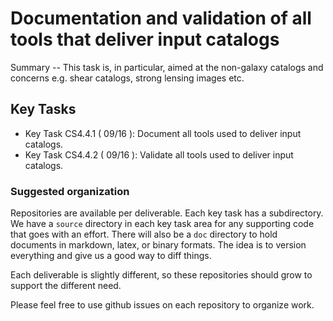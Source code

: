 #  Documentation and validation of all tools that deliver input catalogs

Summary -- This task is, in particular, aimed at the non-galaxy catalogs and concerns e.g. shear
catalogs, strong lensing images etc.

## Key Tasks
* Key Task CS4.4.1 ( 09/16 ): Document all tools used to deliver input catalogs.
* Key Task CS4.4.2 ( 09/16 ): Validate all tools used to deliver input catalogs.

### Suggested organization
Repositories are available per deliverable.  Each key task has a subdirectory.
We have a `source` directory in each key task area for any supporting
code that goes with an effort.  There will also be a `doc` directory to hold documents in markdown,
latex, or binary formats.  The idea is to version everything and give us a good way to diff things.

Each deliverable is slightly different, so these repositories should grow to support the different need.

Please feel free to use github issues on each repository to organize work.
